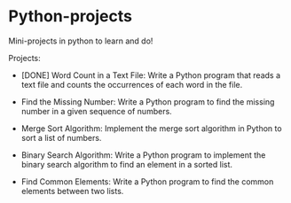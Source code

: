 
# Python-projects

Mini-projects in python to learn and do!

Projects:

- [DONE] Word Count in a Text File: Write a Python program that reads a text file and counts the occurrences of each word in the file.

- Find the Missing Number: Write a Python program to find the missing number in a given sequence of numbers.

- Merge Sort Algorithm: Implement the merge sort algorithm in Python to sort a list of numbers.

- Binary Search Algorithm: Write a Python program to implement the binary search algorithm to find an element in a sorted list.

- Find Common Elements: Write a Python program to find the common elements between two lists.

